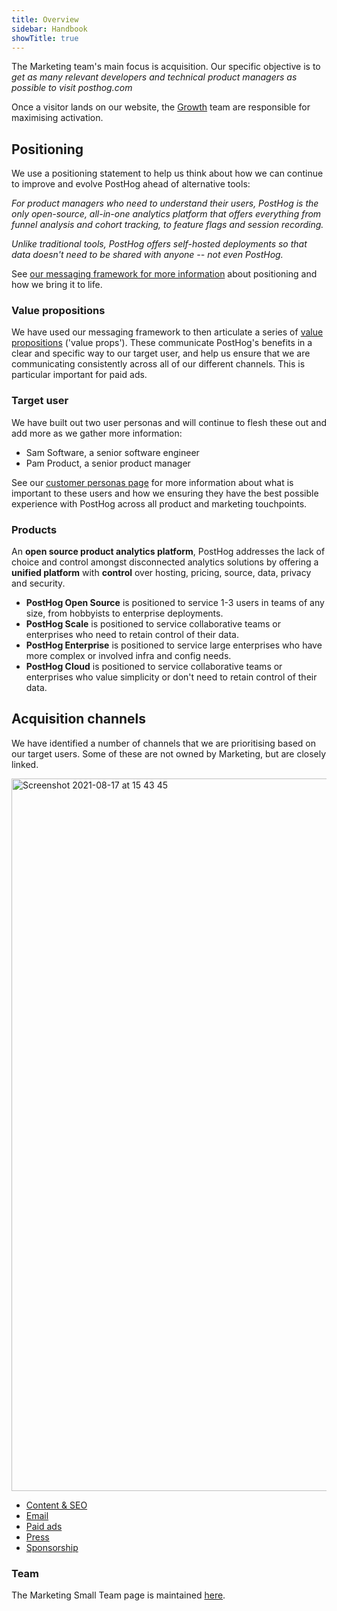 ```yaml
---
title: Overview
sidebar: Handbook
showTitle: true
---
```


The Marketing team's main focus is acquisition. Our specific objective is to _get as many relevant developers and technical product managers as possible to visit posthog.com_ 

Once a visitor lands on our website, the [Growth](/handbook/people/team-structure/growth) team are responsible for maximising activation. 

## Positioning

We use a positioning statement to help us think about how we can continue to improve and evolve PostHog ahead of alternative tools:

_For product managers who need to understand their users, PostHog is the only open-source, all-in-one analytics platform that offers everything from funnel analysis and cohort tracking, to feature flags and session recording._ 

_Unlike traditional tools, PostHog offers self-hosted deployments so that data doesn't need to be shared with anyone -- not even PostHog._ 

See [our messaging framework for more information](/handbook/growth/marketing/messaging_framework) about positioning and how we bring it to life. 

### Value propositions

We have used our messaging framework to then articulate a series of [value propositions](/handbook/growth/marketing/value-propositions) ('value props'). These communicate PostHog's benefits in a clear and specific way to our target user, and help us ensure that we are communicating consistently across all of our different channels. This is particular important for paid ads. 

### Target user

We have built out two user personas and will continue to flesh these out and add more as we gather more information:

- Sam Software, a senior software engineer
- Pam Product, a senior product manager

See our [customer personas page](/handbook/growth/marketing/customer-personas) for more information about what is important to these users and how we ensuring they have the best possible experience with PostHog across all product and marketing touchpoints. 

### Products

An **open source product analytics platform**, PostHog addresses the lack of choice and control amongst disconnected analytics solutions by offering a **unified platform** with **control** over hosting, pricing, source, data, privacy and security.

- **PostHog Open Source** is positioned to service 1-3 users in teams of any size, from hobbyists to enterprise deployments.
- **PostHog Scale** is positioned to service collaborative teams or enterprises who need to retain control of their data. 
- **PostHog Enterprise** is positioned to service large enterprises who have more complex or involved infra and config needs. 
- **PostHog Cloud** is positioned to service collaborative teams or enterprises who value simplicity or don't need to retain control of their data.

## Acquisition channels

We have identified a number of channels that we are prioritising based on our target users. Some of these are not owned by Marketing, but are closely linked.

<img width="1140" alt="Screenshot 2021-08-17 at 15 43 45" src="https://user-images.githubusercontent.com/70321811/129747467-549d0547-4cb6-43da-a83e-0411dc1c6001.png" />

- [Content & SEO](/handbook/growth/marketing/blog)
- [Email](/handbook/growth/marketing/newsletter)
- [Paid ads](/handbook/growth/marketing/paid)
- [Press](/handbook/growth/marketing/press)
- [Sponsorship](/handbook/growth/marketing/open-source-sponsorship)

### Team

The Marketing Small Team page is maintained [here](/handbook/people/team-structure/marketing). 
